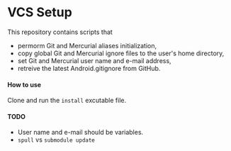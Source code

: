 VCS Setup
=========

This repository contains scripts that 
  * permorm Git and Mercurial aliases initialization,
  * copy global Git and Mercurial ignore files to the user's home directory,
  * set Git and Mercurial user name and e-mail address,
  * retreive the latest Android.gitignore from GitHub.

#### How to use

Clone and run the `install` excutable file.

#### TODO
* User name and e-mail should be variables.
* `spull` vs `submodule update`
